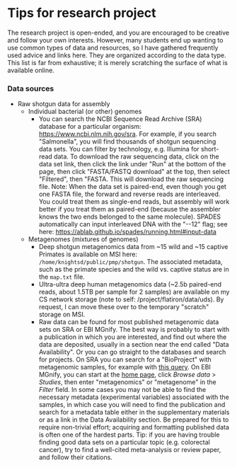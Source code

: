 # Tips for research project
The research project is open-ended, and you are encouraged to be creative and follow your own interests. However, many students end up wanting to use common types of data and resources, so I have gathered frequently used advice and links here. They are organized according to the data type. This list is far from exhaustive; it is merely scratching the surface of what is available online.
  
### Data sources
* Raw shotgun data for assembly
  * Individual bacterial (or other) genomes
    * You can search the NCBI Sequence Read Archive (SRA)
      database for a particular organism: https://www.ncbi.nlm.nih.gov/sra. For example, if you search "Salmonella",
      you will find thousands of shotgun sequencing data sets. You can filter by technology, e.g. Illumina for
      short-read data. To download the raw sequencing data, click on the data set link, then click the link under "Run"
      at the bottom of the page, then click "FASTA/FASTQ download" at the top, then select "Filtered", then "FASTA.
      This will download the raw sequencing file. Note: When the data set is paired-end, even though you get
      one FASTA file, the forward and reverse reads are interleaved. You could treat them as single-end reads, but
      assembly will work better if you treat them as paired-end (because the assembler knows the two ends belonged to
      the same molecule). SPADES automatically can input interleaved DNA with the "--12" flag;
      see here: https://ablab.github.io/spades/running.html#input-data
  * Metagenomes (mixtures of genomes)
    * Deep shotgun metagenomics data from ~15 wild and ~15 captive Primates is available on MSI here: `/home/knightsd/public/pmp/shotgun`. The associated metadata, such as the primate species and the wild vs. captive status are in the `map.txt` file.
    * Ultra-ultra deep human metagenomics data (~2.5b paired-end reads, about 1.5TB per sample for 2 samples) are available on my CS network storage (note to self: /project/flatiron/data/uds). By request, I can move these over to the temporary "scratch" storage on MSI.
    * Raw data can be found for most published metagenomic data sets on SRA or EBI MGnify. The best way is probably to start with a publication in which you are interested, and find out where the data are deposited, usually in a section near the end called "Data Availability". Or you can go straight to the databases and search for projects. On SRA you can search for a "BioProject" with metagenomic samples, for example with [this query](https://www.ncbi.nlm.nih.gov/bioproject/?term=(%22human%20gut%20metagenome%22)%20AND%20bioproject_sra[filter]). On EBI MGnify, you can start at the [home page](https://www.ebi.ac.uk/metagenomics), click _Browse data_ > _Studies_, then enter "metagenomics" or "metagenome" in the _Filter_ field. In some cases you may not be able to find the necessary metadata (experimental variables) associated with the samples, in which case you will need to find the publication and search for a metadata table either in the supplementary materials or as a link in the Data Availability section. Be prepared for this to require non-trivial effort; acquiring and formatting published data is often one of the hardest parts. Tip: if you are having trouble finding good data sets on a particular topic (e.g. colorectal cancer), try to find a well-cited meta-analysis or review paper, and follow their citations.

